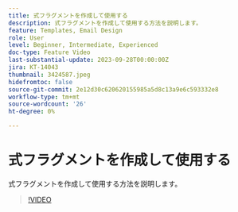 ```yaml
---
title: 式フラグメントを作成して使用する
description: 式フラグメントを作成して使用する方法を説明します。
feature: Templates, Email Design
role: User
level: Beginner, Intermediate, Experienced
doc-type: Feature Video
last-substantial-update: 2023-09-28T00:00:00Z
jira: KT-14043
thumbnail: 3424587.jpeg
hidefromtoc: false
source-git-commit: 2e12d30c620620155985a5d8c13a9e6c593332e8
workflow-type: tm+mt
source-wordcount: '26'
ht-degree: 0%

---
```



# 式フラグメントを作成して使用する

式フラグメントを作成して使用する方法を説明します。

>[!VIDEO](https://video.tv.adobe.com/v/3424587/?learn=on)
